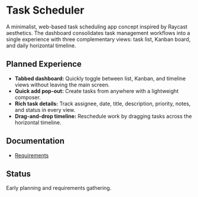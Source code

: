 # Task Scheduler

A minimalist, web-based task scheduling app concept inspired by Raycast aesthetics. The dashboard consolidates task management workflows into a single experience with three complementary views: task list, Kanban board, and daily horizontal timeline.

## Planned Experience
- **Tabbed dashboard:** Quickly toggle between list, Kanban, and timeline views without leaving the main screen.
- **Quick add pop-out:** Create tasks from anywhere with a lightweight composer.
- **Rich task details:** Track assignee, date, title, description, priority, notes, and status in every view.
- **Drag-and-drop timeline:** Reschedule work by dragging tasks across the horizontal timeline.

## Documentation
- [Requirements](docs/requirements.md)

## Status
Early planning and requirements gathering.

